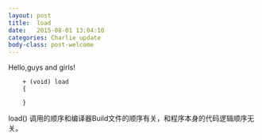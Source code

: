 ```yaml
---
layout: post
title:  load
date:   2015-08-01 13:04:10
categories: Charlie update
body-class: post-welcome
---
```


Hello,guys and girls!


    	+ (void) load 
    	{

    	}


load() 调用的顺序和编译器Build文件的顺序有关，和程序本身的代码逻辑顺序无关。